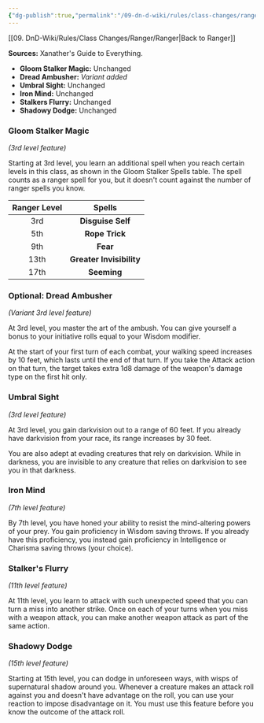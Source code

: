 ```yaml
---
{"dg-publish":true,"permalink":"/09-dn-d-wiki/rules/class-changes/ranger/gloom-stalker/","tags":["class","ranger","subclass"]}
---
```


[[09. DnD-Wiki/Rules/Class Changes/Ranger/Ranger\|Back to Ranger]]

**Sources:** Xanather's Guide to Everything.
* **Gloom Stalker Magic:** Unchanged
* **Dread Ambusher:** *Variant added*
*  **Umbral Sight:** Unchanged
*  **Iron Mind:** Unchanged
*  **Stalkers Flurry:** Unchanged
*  **Shadowy Dodge:** Unchanged

### Gloom Stalker Magic
*(3rd level feature)*

Starting at 3rd level, you learn an additional spell when you reach certain levels in this class, as shown in the Gloom Stalker Spells table. The spell counts as a ranger spell for you, but it doesn't count against the number of ranger spells you know.

| Ranger Level | Spells |
| :---: | :---: |
| 3rd | **Disguise Self** |
| 5th | **Rope Trick** |
| 9th | **Fear** |
| 13th | **Greater Invisibility** |
| 17th | **Seeming** |


### Optional: Dread Ambusher
*(Variant 3rd level feature)*

At 3rd level, you master the art of the ambush. You can give yourself a bonus to your initiative rolls equal to your Wisdom modifier.

At the start of your first turn of each combat, your walking speed increases by 10 feet, which lasts until the end of that turn. If you take the Attack action on that turn, the target takes extra 1d8 damage of the weapon's damage type on the first hit only.

### Umbral Sight
*(3rd level feature)*

At 3rd level, you gain darkvision out to a range of 60 feet. If you already have darkvision from your race, its range increases by 30 feet.

You are also adept at evading creatures that rely on darkvision. While in darkness, you are invisible to any creature that relies on darkvision to see you in that darkness.

### Iron Mind
*(7th level feature)*

By 7th level, you have honed your ability to resist the mind-altering powers of your prey. You gain proficiency in Wisdom saving throws. If you already have this proficiency, you instead gain proficiency in Intelligence or Charisma saving throws (your choice).

### Stalker's Flurry
*(11th level feature)*

At 11th level, you learn to attack with such unexpected speed that you can turn a miss into another strike. Once on each of your turns when you miss with a weapon attack, you can make another weapon attack as part of the same action.



### Shadowy Dodge
*(15th level feature)*

Starting at 15th level, you can dodge in unforeseen ways, with wisps of supernatural shadow around you. Whenever a creature makes an attack roll against you and doesn't have advantage on the roll, you can use your reaction to impose disadvantage on it. You must use this feature before you know the outcome of the attack roll.
